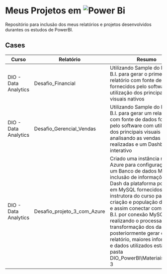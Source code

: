 
# Meus Projetos em ![Power Bi](https://img.shields.io/badge/power_bi-F2C811?style=for-the-badge&logo=powerbi&logoColor=black)

Repositório para inclusão dos meus relatórios e projetos desenvolvidos durantes os estudos de PowerBI.


## Cases

| Curso  | Relatório | Resumo |
| ------------- | ------------- |------------- |
| DIO - Data Analytics  | Desafio_Financial  | Utilizando Sample do Power B.I. para gerar o primeiro relatório com fonte de dados fornecidos pelo software com utilização dos principais visuais nativos |
| DIO - Data Analytics  | Desafio_Gerencial_Vendas | Utilizando Sample do Power B.I. para gerar um relatório com fonte de dados fornecidos pelo software com utilização dos principais visuais nativos, analisando as vendas realizadas e um Dashboard interativo |
| DIO - Data Analytics  | Desafio_projeto_3_com_Azure | Criado uma instância na MS Azure para configuração de um Banco de dados MySQL, inclusão de informações pela Dash da plataforma por querys em MySQL fornecidos pela instrutora do curso para criação e população do banco e assim conectar com o Power B.I. por conexão MySQL, realizando o processamento e transformação dos dados para posteriormente gerar o relatório, maiores informações e dados utilizados estão na pasta DIO_PowerBI\Materiais\Desafio 3 |
